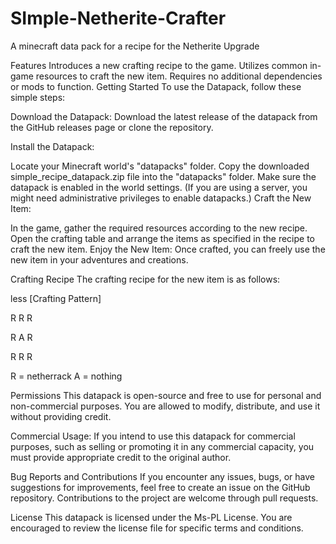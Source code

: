 # SImple-Netherite-Crafter
A minecraft data pack for a recipe for the Netherite Upgrade


Features
Introduces a new crafting recipe to the game.
Utilizes common in-game resources to craft the new item.
Requires no additional dependencies or mods to function.
Getting Started
To use the Datapack, follow these simple steps:

Download the Datapack: Download the latest release of the datapack from the GitHub releases page or clone the repository.

Install the Datapack:

Locate your Minecraft world's "datapacks" folder.
Copy the downloaded simple_recipe_datapack.zip file into the "datapacks" folder.
Make sure the datapack is enabled in the world settings. (If you are using a server, you might need administrative privileges to enable datapacks.)
Craft the New Item:

In the game, gather the required resources according to the new recipe.
Open the crafting table and arrange the items as specified in the recipe to craft the new item.
Enjoy the New Item: Once crafted, you can freely use the new item in your adventures and creations.

Crafting Recipe
The crafting recipe for the new item is as follows:

less
[Crafting Pattern]
 
 R R R
 
 
 R A R
 
 
 R R R

R = netherrack 
A = nothing

Permissions
This datapack is open-source and free to use for personal and non-commercial purposes. You are allowed to modify, distribute, and use it without providing credit.

Commercial Usage: If you intend to use this datapack for commercial purposes, such as selling or promoting it in any commercial capacity, you must provide appropriate credit to the original author.

Bug Reports and Contributions
If you encounter any issues, bugs, or have suggestions for improvements, feel free to create an issue on the GitHub repository. Contributions to the project are welcome through pull requests.

License
This datapack is licensed under the Ms-PL License. You are encouraged to review the license file for specific terms and conditions.

